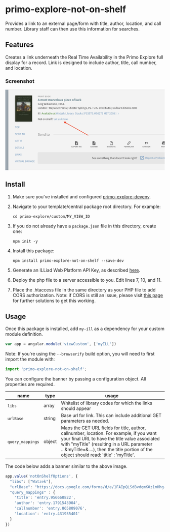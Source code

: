 # primo-explore-not-on-shelf
Provides a link to an external page/form with title, author, location, and call number. Library staff can then use this information for searches.

## Features
Creates a link underneath the Real Time Availability in the Primo Explore full display for a record. Link is designed to include author, title, call number, and location.

### Screenshot
![screenshot](screenshot.png)

## Install
1. Make sure you've installed and configured [primo-explore-devenv](https://github.com/ExLibrisGroup/primo-explore-devenv).
2. Navigate to your template/central package root directory. For example:
    ```
    cd primo-explore/custom/MY_VIEW_ID
    ```
3. If you do not already have a `package.json` file in this directory, create one:
    ```
    npm init -y
    ```
4. Install this package:
    ```
    npm install primo-explore-not-on-shelf --save-dev
    ```
5. Generate an ILLiad Web Platform API Key, as described [here](https://prometheus.atlas-sys.com/display/illiad/The+ILLiad+Web+Platform+API).

6. Deploy the php file to a server accessible to you. Edit lines 7, 10, and 11.

7. Place the .htaccess file in the same directory as your PHP file to add CORS authorization. Note: if CORS is still an issue, please visit [this page](https://awesometoast.com/cors/) for further solutions to get this working.

## Usage
Once this package is installed, add `my-ill` as a dependency for your custom module definition.

```js
var app = angular.module('viewCustom', ['myILL'])
```

Note: If you're using the `--browserify` build option, you will need to first import the module with:

```javascript
import 'primo-explore-not-on-shelf';
```

You can configure the banner by passing a configuration object. All properties are required.

| name      | type         | usage                                                                                   |
|-----------|--------------|-----------------------------------------------------------------------------------------|
| `libs` | array       | Whitelist of library codes for which the links should appear                                               |
| `urlBase` | string       | Base url for link. This can include additional GET parameters as needed.                                               |
| `query_mappings` | object       | Maps the GET URL fields for title, author, callnumber, location. For example, if you want your final URL to have the title value associated with "myTitle" (resulting in a URL parameter ...&myTitle=<TheItemTitle>&....), then the title portion of the object should read: 'title' : 'myTitle'.                                               |


The code below adds a banner similar to the above image.

```js
app.value('notOnShelfOptions', {
  "libs": ["Watzek"],
  "urlBase": "https://docs.google.com/forms/d/e/1FAIpQLSdBvdqmK0z1mHhg-ATiCHT94JVBuwdaaHzpyZJcK3XBGEP-IA/viewform?usp=pp_url",
  "query_mappings" : {
    'title': 'entry.956660822',
    'author': 'entry.1791543904',
    'callnumber': 'entry.865809076',
    'location': 'entry.431935401'
  }
})
```

<!-- ## Running tests
1. Clone the repo
2. Run `npm install`
3. Run `npm test` -->

